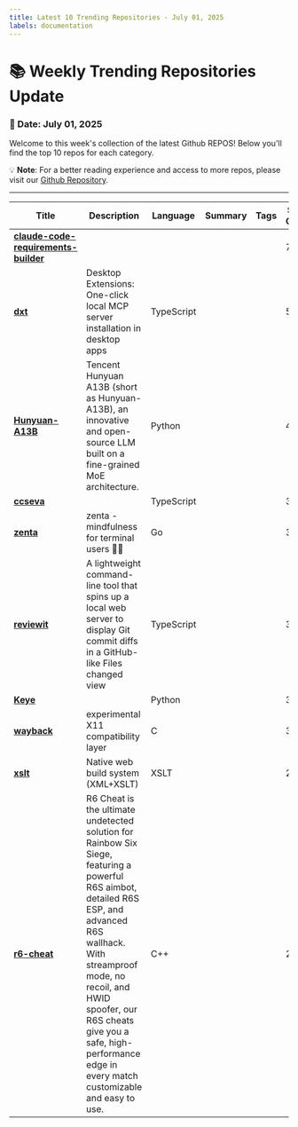 ```yaml
---
title: Latest 10 Trending Repositories - July 01, 2025
labels: documentation
---
```

# 📚 Weekly Trending Repositories Update

### 📅 Date: July 01, 2025

Welcome to this week's collection of the latest Github REPOS! Below you'll find the top 10 repos for each category.

💡 **Note**: For a better reading experience and access to more repos, please visit our [Github Repository](https://github.com/marc-ko/daily-trending-repo).

---

| **Title** | **Description** | **Language** | **Summary** | **Tags** | **Stars Count** |
| --- | --- | --- | --- | --- | --- |
| **[claude-code-requirements-builder](https://github.com/rizethereum/claude-code-requirements-builder)** |  |  |  |  | 787 |
| **[dxt](https://github.com/anthropics/dxt)** | Desktop Extensions: One-click local MCP server installation in desktop apps | TypeScript |  |  | 544 |
| **[Hunyuan-A13B](https://github.com/Tencent-Hunyuan/Hunyuan-A13B)** | Tencent Hunyuan A13B (short as Hunyuan-A13B), an innovative and open-source LLM built on a fine-grained MoE architecture. | Python |  |  | 457 |
| **[ccseva](https://github.com/Iamshankhadeep/ccseva)** |  | TypeScript |  |  | 395 |
| **[zenta](https://github.com/e6a5/zenta)** | zenta - mindfulness for terminal users 🧘‍♂️ | Go |  |  | 378 |
| **[reviewit](https://github.com/yoshiko-pg/reviewit)** | A lightweight command-line tool that spins up a local web server to display Git commit diffs in a GitHub-like Files changed view | TypeScript |  |  | 367 |
| **[Keye](https://github.com/Kwai-Keye/Keye)** |  | Python |  |  | 333 |
| **[wayback](https://github.com/kaniini/wayback)** | experimental X11 compatibility layer | C |  |  | 328 |
| **[xslt](https://github.com/pacocoursey/xslt)** | Native web build system (XML+XSLT) | XSLT |  |  | 263 |
| **[r6-cheat](https://github.com/r6-cheat/r6-cheat)** | R6 Cheat is the ultimate undetected solution for Rainbow Six Siege, featuring a powerful R6S aimbot, detailed R6S ESP, and advanced R6S wallhack. With streamproof mode, no recoil, and HWID spoofer, our R6S cheats give you a safe, high-performance edge in every match customizable and easy to use. | C++ |  |  | 252 |

